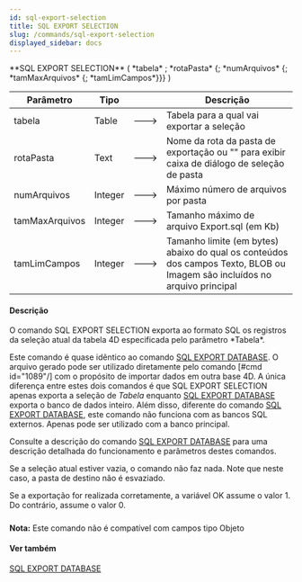 ```yaml
---
id: sql-export-selection
title: SQL EXPORT SELECTION
slug: /commands/sql-export-selection
displayed_sidebar: docs
---
```


<!--REF #_command_.SQL EXPORT SELECTION.Syntax-->**SQL EXPORT SELECTION** ( *tabela* ; *rotaPasta* {; *numArquivos* {; *tamMaxArquivos* {; *tamLimCampos*}}} )<!-- END REF-->
<!--REF #_command_.SQL EXPORT SELECTION.Params-->
| Parâmetro | Tipo |  | Descrição |
| --- | --- | --- | --- |
| tabela | Table | &#x1F852; | Tabela para a qual vai exportar a seleção |
| rotaPasta | Text | &#x1F852; | Nome da rota da pasta de exportação ou "" para exibir caixa de diálogo de seleção de pasta |
| numArquivos | Integer | &#x1F852; | Máximo número de arquivos por pasta |
| tamMaxArquivos | Integer | &#x1F852; | Tamanho máximo de arquivo Export.sql (em Kb) |
| tamLimCampos | Integer | &#x1F852; | Tamanho limite (em bytes) abaixo do qual os conteúdos dos campos Texto, BLOB ou Imagem são incluídos no arquivo principal |

<!-- END REF-->

#### Descrição 

<!--REF #_command_.SQL EXPORT SELECTION.Summary-->O comando SQL EXPORT SELECTION exporta ao formato SQL os registros da seleção atual da tabela 4D especificada pelo parâmetro *Tabela*.<!-- END REF-->   
  
Este comando é quase idêntico ao comando [SQL EXPORT DATABASE](sql-export-database.md). O arquivo gerado pode ser utilizado diretamente pelo comando \[#cmd id="1089"/\] com o propósito de importar dados em outra base 4D. A única diferença entre estes dois comandos é que SQL EXPORT SELECTION apenas exporta a seleção de *Tabela* enquanto [SQL EXPORT DATABASE](sql-export-database.md) exporta o banco de dados inteiro. Além disso, diferente do comando [SQL EXPORT DATABASE](sql-export-database.md), este comando não funciona com as bancos SQL externos. Apenas pode ser utilizado com a banco principal.  
  
Consulte a descrição do comando [SQL EXPORT DATABASE](sql-export-database.md) para uma descrição detalhada do funcionamento e parâmetros destes comandos.

Se a seleção atual estiver vazia, o comando não faz nada. Note que neste caso, a pasta de destino não é esvaziado.   
  
Se a exportação for realizada corretamente, a variável OK assume o valor 1\. Do contrário, assume o valor 0.

##### 

**Nota:** Este comando não é compatível com campos tipo Objeto

#### Ver também 

[SQL EXPORT DATABASE](sql-export-database.md)  